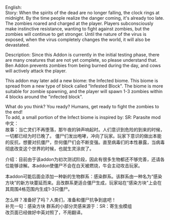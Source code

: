 English:<br/>
Story: When the spirits of the dead are no longer falling, the clock rings at midnight. By the time people realize the danger coming, it's already too late.
The zombies roared and charged at the player. Players subconsciously make instinctive resistance, wanting to fight against zombies, but the zombies will continue to get stronger. Until the nature of the virus is exposed, when the virus completely changes the world, it will also be devastated.

Description: Since this Addon is currently in the initial testing phase, there are many creatures that are not yet complete, so please understand that. Ben Addon prevents zombies from being burned during the day, and cows will actively attack the player.

This addon may later add a new biome: the Infected biome. This biome is spread from a new type of block called "Infested Block". The biome is more suitable for zombie spawning, and the player will spawn 1-3 zombies within 4 blocks around the "infected block".

What do you think? You ready? Humans, get ready to fight the zombies to the end!<br/>
To add, a small portion of the Infect biome is inspired by: SR: Parasite mod<br/>
中文：<br/>
故事：当亡灵们不再堕落，那午夜的钟声响起时。人们意识到危险的到来的时候，一切都已经为时已晚了。
僵尸们发出咆哮，冲向了玩家。玩家下意识的做出本能的反抗，想要对抗僵尸，奈何僵尸们会不断变强。直至病毒们的本性暴露，当病毒彻底改变这个世界的时候，也就生灵涂炭了。

介绍：目前由于该addon为初次测试阶段，因此有很多生物都还不够完善，还请各位能够谅解。本addon使僵尸不会在白天被燃烧，牛会主动攻击玩家。

本addon可能后面会添加一种新的生物群系：感染群系。该群系由一种名为“感染方块”的新方块蔓延而来。且改群系更适合僵尸生成，玩家站在“感染方块”上会在其周围4格范围内生成1-3只僵尸。

怎么样？准备好了吗？人类们，准备和僵尸抗争到底吧！<br/>
补充一句：感染方块 群系的小部分灵感来源于：SR：寄生虫模组<br/>
改页面已经做好中英对照了，不用翻译。
